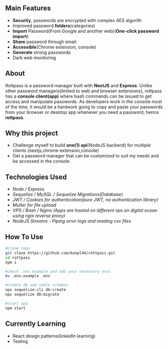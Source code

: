 ## Main Features
 - **Security**, passwords are encrypted with complex AES algorith
 -  Improved password **folders**(categories)
 -  **Import** Password(From Google and another web)(**One-click password            import**) 
 -  **Share** password through email
 -  **Accessible**(Chrome extension, console)
 -  **Generate** strong passwords
 -  Dark web monitoring


## About 
Rottpass is a password manager built with **NextJS** and **Express**. Unlike other password managers(limited to web and browser extensions), rottpass has a **console client(app)** where bash commands can be issued to get access and manipulate passwords. As developers work in the console most  of the time, it would be a hardwork going to copy and paste your passwords from your browser or desktop app whenever you need a password, hence **rottpass**.

## Why this project
- Challenge myself to build **one(1) api**(NodeJS backend) for multiple clients (nextjs,chrome extension,console)
- Get a password manager that can be customized to suit my needs and be accessed in the console.

## Technologies Used 
- *Node / Express*
- *Sequelize / MySQL  / Sequelize Migrations(Database)*
- *JWT  / Cookies for authentication(pure JWT, no authentication library)*
- *Multer for file upload*
- *VPS / Bash / Nginx (Apps are hosted on different vps on digital ocean using ngix reverse proxy)*
- *NodeJS Streams - Piping error logs and reading csv files*


## How To Use
``` bash
#clone repo
git clone https://github.com/kenpl44/rottpass.git
cd rottpass
npm i

#check .env.example and add your necessary envs
mv .env.example .env

#create db and table schemas
npx sequelize-cli db:create
npx sequelize db:migrate

#start app
npm start
```



## Currently Learning
- React design patterns(linkedIn learning)
- Testing

